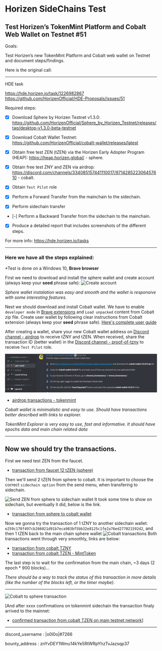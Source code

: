 # Horizen SideChains Test
## Test Horizen’s TokenMint Platform and Cobalt Web Wallet on Testnet #51

Goals:

Test Horizen’s new TokenMint Platform and Cobalt web wallet on Testnet and document steps/findings. 

Here is the original call:
***********************************************************************************
HDE task

https://hde.horizen.io/task/1226982867
https://github.com/HorizenOfficial/HDE-Proposals/issues/51


Required steps:

- [x] Download Sphere by Horizen Testnet v1.3.0: 
https://github.com/HorizenOfficial/Sphere_by_Horizen_Testnet/releases/tag/desktop-v1.3.0-beta-testnet

- [x] Download Cobalt Wallet Testnet:
https://github.com/HorizenOfficial/cobalt-wallet/releases/latest

- [x] Obtain free test ZEN (tZEN) via the Horizen Early Adopter Program (HEAP): https://heap.horizen.global/ - sphere.

- [x] Obtain free test ZNY and ZEN via airdrop: https://discord.com/channels/334085157441110017/971428522306457610 - cobalt.

- [x] Obtain `Test Pilot` role

- [x] Perform a Forward Transfer from the mainchain to the sidechain.

- [x] Perform sidechain transfer

- [-] Perform a Backward Transfer from the sidechain to the mainchain.

- [x] Produce a detailed report that includes screenshots of the different steps.

For more info: https://hde.horizen.io/tasks
*************************************************************************************
### **Here we have all the steps explained:** ###
*Test is done on a Windows 10, **Brave browser**

First we need to download and install the sphere wallet and create account (always keep your **seed** phrase safe):
![Create account](Assets/sphere-wallet-prep.gif)


*Sphere wallet instalation was easy and smooth and the wallet is responsive with some interesting features.*

Next we should download and install Cobalt wallet. We have to enable `developer mode` in [Brave extensions](brave://extensions/) and `Load unpacked` content from Cobalt zip file. 
Create user wallet by following clear instructions from Cobalt extension (always keep your **seed** phrase safe).
[Here's complete user guide](https://blog.horizen.io/tokenmint-alpha-1-testnet-launch/)

After creating a wallet, share your new Cobalt wallet address on [Discord channel - airdrop](https://discord.com/channels/334085157441110017/971428522306457610) to receive tZNY and tZEN.
When received, share the transaction ID (better wallet) in the [Discord channel - proof-of-tzny](https://discord.com/channels/334085157441110017/971236179364167730) to receive `Test Pilot` role.

![Test Pilot](Assets/discord-test_pilot.gif)
* [airdrop transactions - tokenmint](https://explorer-testnet.tokenmint.global/address/07d20f59d76c83531bf0e2d4bc4195871eac3672193cd1f59fedb18289a27277)

*Cobalt wallet is minimalistic and easy to use. Should have transactions better described with links to explorer.*

*TokenMint Explorer is very easy to use, fast and informative. It should have epochs data and main chain related data* 
*************************************************************************************
## Now we should try the transactions.
First we need test ZEN from the faucet. 
* [transaction from faucet 12 tZEN (sphere)](
https://explorer-testnet.horizen.io/tx/ce9df03cddd9ebce9f4757e298c6daa4cc2acca2b5501aa6fdc8d6ed2402977d)

Then we'll send 2 tZEN from sphere to cobalt.
It is important to choose the correct `sidechain option` from the send menu, when transfering to sidechain.

![Send ZEN from sphere to sidechain wallet](Assets/sphere-wallet-transaction.gif) 
It took some time to show on sidechain, but eventually it did, below is the link.
* [transaction from sphere to cobalt wallet](https://explorer-testnet.horizen.io/tx/db505a88ba0e8f69da5acb5b13188e8f92c93185154cc35db34f0174b011c9d6)

Now we gonna try the transaction of 1 tZNY to another sidechain wallet: `e259c170f497cb266021d91b7eca983bf5bb32e8125c1fe2a76ed277021592d2`, and then 1 tZEN back to the main chain sphere wallet
![Cobalt transactions](Assets/cobalt-wallet-send.gif)
Both transactions went through very smoothly, links are below:
* [transaction from cobalt TZNY](https://explorer-testnet.tokenmint.global/tx/fe08143b92400999399702619c809d5c41072b143ad2adf8dfa2d7d107a1ea8b)
* [transaction from cobalt TZEN - MintToken](https://explorer-testnet.tokenmint.global/tx/856d1ecd6d26068608f8d34bcc191306bb2d0250ef67353d0a47992764057fdd)

The last step is to wait for the confirmation from the main chain, ~3 days (2 epoch * 900 blocks)...

*There should be a way to track the status of this transaction in more details (like the number of the blocks left, or the timer maybe)*. 
*************************************************************************************
![Cobalt to sphere transaction](Assets/mr-bean-waiting.gif)

[And after xxxx confirmations on tokenmint sidechain the transaction finaly arrived to the mainnet:
* [confirmed transaction from cobalt TZEN on main testnet network](...)]


*************************************************************************************
discord_username
: |o0l0o|#7266

bounty_address
: znYvDEY1Wmu14kYe5RtWRpYhzTvJazsqp37